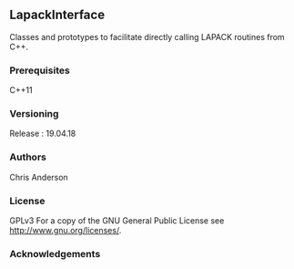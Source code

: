 ## LapackInterface
Classes and prototypes to facilitate directly calling LAPACK routines from C++.
### Prerequisites
C++11
### Versioning
Release : 19.04.18
### Authors
Chris Anderson
### License
GPLv3  For a copy of the GNU General Public License see <http://www.gnu.org/licenses/>.
### Acknowledgements









